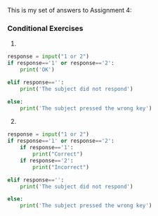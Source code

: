 This is my set of answers to Assignment 4:

### Conditional Exercises

1.

```python
response = input("1 or 2")
if response=='1' or response=='2':
    print('OK')

elif response=='':
    print('The subject did not respond')

else:
    print('The subject pressed the wrong key')
```

2.
```python
response = input("1 or 2")
if response=='1' or response=='2':
    if response=='1':
        print("Correct")
    if response=='2':
        print("Incorrect")

elif response=='':
    print('The subject did not respond')

else:
    print('The subject pressed the wrong key')
 ```
